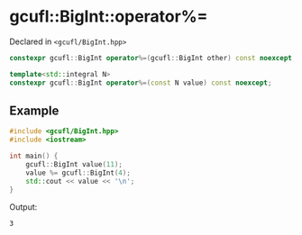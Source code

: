 # gcufl::BigInt::operator%=
Declared in `<gcufl/BigInt.hpp>`
```cpp
constexpr gcufl::BigInt operator%=(gcufl::BigInt other) const noexcept;

template<std::integral N>
constexpr gcufl::BigInt operator%=(const N value) const noexcept;
```
## Example
```cpp
#include <gcufl/BigInt.hpp>
#include <iostream>

int main() {
	gcufl::BigInt value(11);
	value %= gcufl::BigInt(4);
	std::cout << value << '\n';
}
```
Output:
```
3
```
